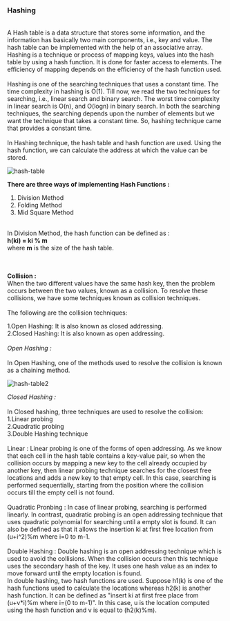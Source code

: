 ### Hashing
<br>
A Hash table is a data structure that stores some information, and the information has basically two main components, i.e., key and value. The hash table can be implemented with the help of an associative array.
<br>
Hashing is a technique or process of mapping keys, values into the hash table by using a hash function. It is done for faster access to elements. The efficiency of mapping depends on the efficiency of the hash function used.<br><br>
Hashing is one of the searching techniques that uses a constant time. The time complexity in hashing is O(1). Till now, we read the two techniques for searching, i.e., linear search and binary search. The worst time complexity in linear search is O(n), and O(logn) in binary search. In both the searching techniques, the searching depends upon the number of elements but we want the technique that takes a constant time. So, hashing technique came that provides a constant time.<br><br>
In Hashing technique, the hash table and hash function are used. Using the hash function, we can calculate the address at which the value can be stored.

![hash-table](https://user-images.githubusercontent.com/83531337/157171845-bd8e9231-1b3c-45ea-9ffc-c43f466f21a1.png)

**There are three ways of implementing Hash Functions :**<br>
1. Division Method 
2. Folding Method 
3. Mid Square Method
<br><br>

In Division Method, the hash function can be defined as : <br>
**h(ki) = ki % m**<br>
where **m** is the size of the hash table.<br>
<br><br>

**Collision :**<br>
When the two different values have the same hash key, then the problem occurs between the two values, known as a collision. To resolve these collisions, we have some techniques known as collision techniques.<br>
<br>
The following are the collision techniques:<br>

1.Open Hashing: It is also known as closed addressing.<br>
2.Closed Hashing: It is also known as open addressing.<br>
<br>
*Open Hashing :*<br><br>
In Open Hashing, one of the methods used to resolve the collision is known as a chaining method.

![hash-table2](https://user-images.githubusercontent.com/83531337/157205642-b9b9c897-81bd-4961-bc39-6a1444a728ce.png)

*Closed Hashing :*<br><br>
In Closed hashing, three techniques are used to resolve the collision:<br>
1.Linear probing<br>
2.Quadratic probing<br>
3.Double Hashing technique<br><br>
Linear : Linear probing is one of the forms of open addressing. As we know that each cell in the hash table contains a key-value pair, so when the collision occurs by mapping a new key to the cell already occupied by another key, then linear probing technique searches for the closest free locations and adds a new key to that empty cell. In this case, searching is performed sequentially, starting from the position where the collision occurs till the empty cell is not found.<br><br>
Quadratic Pronbing : In case of linear probing, searching is performed linearly. In contrast, quadratic probing is an open addressing technique that uses quadratic polynomial for searching until a empty slot is found. It can also be defined as that it allows the insertion ki at first free location from (u+i^2)%m where i=0 to m-1.<br><br>
Double Hashing : Double hashing is an open addressing technique which is used to avoid the collisions. When the collision occurs then this technique uses the secondary hash of the key. It uses one hash value as an index to move forward until the empty location is found.<br>
In double hashing, two hash functions are used. Suppose h1(k) is one of the hash functions used to calculate the locations whereas h2(k) is another hash function. It can be defined as "insert ki at first free place from (u+v*i)%m where i=(0 to m-1)". In this case, u is the location computed using the hash function and v is equal to (h2(k)%m).









